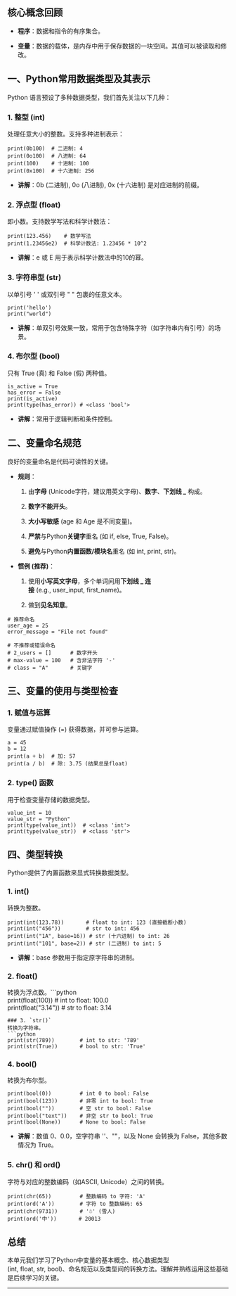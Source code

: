 ## 核心概念回顾

- **程序**：数据和指令的有序集合。
    
- **变量**：数据的载体，是内存中用于保存数据的一块空间。其值可以被读取和修改。
    

## 一、Python常用数据类型及其表示

Python 语言预设了多种数据类型，我们首先关注以下几种：

### 1. 整型 (int)

处理任意大小的整数。支持多种进制表示：

```
print(0b100)  # 二进制: 4
print(0o100)  # 八进制: 64
print(100)    # 十进制: 100
print(0x100)  # 十六进制: 256
```


- **讲解**：0b (二进制), 0o (八进制), 0x (十六进制) 是对应进制的前缀。
    

### 2. 浮点型 (float)

即小数。支持数学写法和科学计数法：

```
print(123.456)    # 数学写法
print(1.23456e2)  # 科学计数法: 1.23456 * 10^2
```


- **讲解**：e 或 E 用于表示科学计数法中的10的幂。
    

### 3. 字符串型 (str)

以单引号 ' ' 或双引号 " " 包裹的任意文本。

```
print('hello')
print("world")
```


- **讲解**：单双引号效果一致，常用于包含特殊字符（如字符串内有引号）的场景。
    

### 4. 布尔型 (bool)

只有 True (真) 和 False (假) 两种值。

```
is_active = True
has_error = False
print(is_active)
print(type(has_error)) # <class 'bool'>
```



- **讲解**：常用于逻辑判断和条件控制。
    

## 二、变量命名规范

良好的变量命名是代码可读性的关键。

- **规则**：
    
    1. 由**字母** (Unicode字符，建议用英文字母)、**数字**、**下划线 _** 构成。
        
    2. **数字不能开头**。
        
    3. **大小写敏感** (age 和 Age 是不同变量)。
        
    4. **严禁**与Python**关键字**重名 (如 if, else, True, False)。
        
    5. **避免**与Python**内置函数/模块名**重名 (如 int, print, str)。
        
- **惯例 (推荐)**：
    
    1. 使用**小写英文字母**，多个单词间用**下划线 _ 连接** (e.g., user_input, first_name)。
        
    2. 做到**见名知意**。
        

```
# 推荐命名
user_age = 25
error_message = "File not found"

# 不推荐或错误命名
# 2_users = []      # 数字开头
# max-value = 100   # 含非法字符 '-'
# class = "A"       # 关键字
```



## 三、变量的使用与类型检查

### 1. 赋值与运算

变量通过赋值操作 (=) 获得数据，并可参与运算。

```
a = 45
b = 12
print(a + b)  # 加: 57
print(a / b)  # 除: 3.75 (结果总是float)
```


### 2. type() 函数

用于检查变量存储的数据类型。

```
value_int = 10
value_str = "Python"
print(type(value_int))  # <class 'int'>
print(type(value_str))  # <class 'str'>
```


## 四、类型转换

Python提供了内置函数来显式转换数据类型。

### 1. int()

转换为整数。

```
print(int(123.78))       # float to int: 123 (直接截断小数)
print(int("456"))        # str to int: 456
print(int("1A", base=16)) # str (十六进制) to int: 26
print(int("101", base=2)) # str (二进制) to int: 5
```



- **讲解**：base 参数用于指定原字符串的进制。
    

### 2. float()

转换为浮点数。```python  
print(float(100)) # int to float: 100.0  
print(float("3.14")) # str to float: 3.14

````
### 3. `str()`
转换为字符串。
```python
print(str(789))        # int to str: '789'
print(str(True))       # bool to str: 'True'
````


### 4. bool()

转换为布尔型。

```
print(bool(0))         # int 0 to bool: False
print(bool(123))       # 非零 int to bool: True
print(bool(""))        # 空 str to bool: False
print(bool("text"))    # 非空 str to bool: True
print(bool(None))      # None to bool: False
```



- **讲解**：数值 0、0.0，空字符串 ''、""，以及 None 会转换为 False，其他多数情况为 True。
    

### 5. chr() 和 ord()

字符与对应的整数编码（如ASCII, Unicode）之间的转换。

```
print(chr(65))         # 整数编码 to 字符: 'A'
print(ord('A'))        # 字符 to 整数编码: 65
print(chr(9731))       # '☃' (雪人)
print(ord('中'))       # 20013
```

## 总结

本单元我们学习了Python中变量的基本概念、核心数据类型 (int, float, str, bool)、命名规范以及类型间的转换方法。理解并熟练运用这些基础是后续学习的关键。

---
